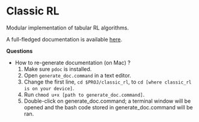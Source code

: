 # Classic RL

Modular implementation of tabular RL algorithms.

A full-fledged documentation is available [here](https://zhihanyang2022.github.io/classic_rl/index.html).



**Questions**

- How to re-generate documentation (on Mac) ?
    1. Make sure `pdoc` is installed.
    2. Open `generate_doc.command` in a text editor.
    3. Change the first line, `cd $PROJ/classic_rl`, to `cd [where classic_rl is on your device]`.
    4. Run `chmod u+x [path to generate_doc.command]`.
    5. Double-click on generate_doc.command; a terminal window will be opened and the bash code stored in generate_doc.command will be ran.